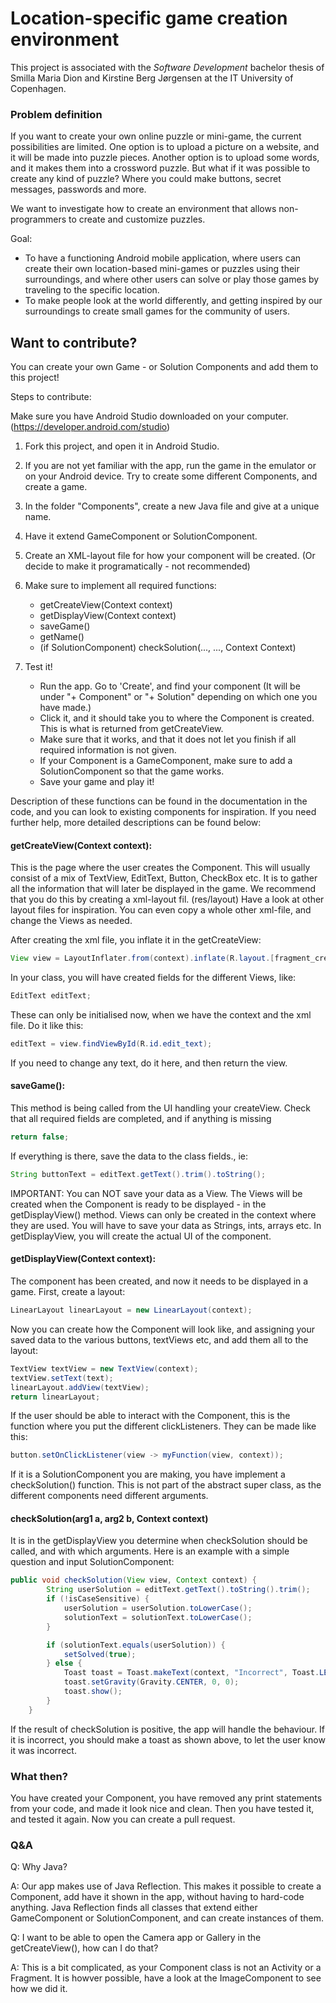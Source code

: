 # Location-specific game creation environment
This project is associated with the <em>Software Development</em> bachelor thesis of Smilla Maria Dion and Kirstine Berg Jørgensen at the IT University of Copenhagen.

### Problem definition
If you want to create your own online puzzle or mini-game, the current possibilities are limited. One option is to upload a picture on a website, and it will be made into puzzle pieces. Another option is to upload some words, and it makes them into a crossword puzzle. But what if it was possible to create any kind of puzzle? Where you could make buttons, secret messages, passwords and more.

We want to investigate how to create an environment that allows non-programmers to create and customize puzzles.

Goal:
- To have a functioning Android mobile application, where users can create their own location-based mini-games or puzzles using their surroundings, and where other users can solve or play those games by traveling to the specific location.
- To make people look at the world differently, and getting inspired by our surroundings to create small games for the community of users.

## Want to contribute?
You can create your own Game - or Solution Components and add them to this project! 

Steps to contribute:

Make sure you have Android Studio downloaded on your computer. (https://developer.android.com/studio)

1. Fork this project, and open it in Android Studio. 
2. If you are not yet familiar with the app, run the game in the emulator or on your Android device. Try to create some different Components, and create a game. 
3. In the folder "Components", create a new Java file and give at a unique name.
4. Have it extend GameComponent or SolutionComponent.

4. Create an XML-layout file for how your component will be created. (Or decide to make it programatically - not recommended)

5. Make sure to implement all required functions: 
    - getCreateView(Context context)
    - getDisplayView(Context context)
    - saveGame()
    - getName()
    - (if SolutionComponent) checkSolution(..., ..., Context Context)
  
  
6. Test it!
    - Run the app. Go to 'Create', and find your component (It will be under "+ Component" or "+ Solution" depending on which one you have made.)
    - Click it, and it should take you to where the Component is created. This is what is returned from getCreateView. 
    - Make sure that it works, and that it does not let you finish if all required information is not given. 
    - If your Component is a GameComponent, make sure to add a SolutionComponent so that the game works. 
    - Save your game and play it!

Description of these functions can be found in the documentation in the code, and you can look to existing components for inspiration. If you need further help, more detailed descriptions can be found below:

#### getCreateView(Context context):
This is the page where the user creates the Component. This will usually consist of a mix of TextView, EditText, Button, CheckBox etc. 
It is to gather all the information that will later be displayed in the game.
We recommend that you do this by creating a xml-layout fil. (res/layout) Have a look at other layout files for inspiration. You can even copy a whole other xml-file, and change the Views as needed.

After creating the xml file, you inflate it in the getCreateView:
```java
View view = LayoutInflater.from(context).inflate(R.layout.[fragment_create_YOUR_component], null, false);
```
    
In your class, you will have created fields for the different Views, like: 
```java
EditText editText;
```
These can only be initialised now, when we have the context and the xml file. Do it like this:
```java
editText = view.findViewById(R.id.edit_text);
```
If you need to change any text, do it here, and then return the view.

#### saveGame():
This method is being called from the UI handling your createView. 
Check that all required fields are completed, and if anything is missing
```java
return false;
```
    
If everything is there, save the data to the class fields., ie:
```java
String buttonText = editText.getText().trim().toString();
```

IMPORTANT: You can NOT save your data as a View. The Views will be created when the Component is ready to be displayed - in the getDisplayView() method. Views can only be created in the context where they are used. You will have to save your data as Strings, ints, arrays etc. In getDisplayView, you will create the actual UI of the component.

#### getDisplayView(Context context):
The component has been created, and now it needs to be displayed in a game.
First, create a layout:
```java
LinearLayout linearLayout = new LinearLayout(context);
```
Now you can create how the Component will look like, and assigning your saved data to the various buttons, textViews etc, and add them all to the layout:
```java
TextView textView = new TextView(context);
textView.setText(text);
linearLayout.addView(textView);
return linearLayout;
```
If the user should be able to interact with the Component, this is the function where you put the different clickListeners. They can be made like this:
```java
button.setOnClickListener(view -> myFunction(view, context));
```
If it is a SolutionComponent you are making, you have implement a checkSolution() function. This is not part of the abstract super class, as the different components need different arguments.

#### checkSolution(arg1 a, arg2 b, Context context)

It is in the getDisplayView you determine when checkSolution should be called, and with which arguments. Here is an example with a simple question and input SolutionComponent:
```java
public void checkSolution(View view, Context context) {
        String userSolution = editText.getText().toString().trim();
        if (!isCaseSensitive) {
            userSolution = userSolution.toLowerCase();
            solutionText = solutionText.toLowerCase();
        }

        if (solutionText.equals(userSolution)) {
            setSolved(true);
        } else {
            Toast toast = Toast.makeText(context, "Incorrect", Toast.LENGTH_SHORT);
            toast.setGravity(Gravity.CENTER, 0, 0);
            toast.show();
        }
    }
```

If the result of checkSolution is positive, the app will handle the behaviour. If it is incorrect, you should make a toast as shown above, to let the user know it was incorrect.

### What then?
You have created your Component, you have removed any print statements from your code, and made it look nice and clean.
Then you have tested it, and tested it again.
Now you can create a pull request.

### Q&A

Q: Why Java?

A: Our app makes use of Java Reflection. This makes it possible to create a Component, add have it shown in the app, without having to hard-code anything. Java Reflection finds all classes that extend either GameComponent or SolutionComponent, and can create instances of them. 

Q: I want to be able to open the Camera app or Gallery in the getCreateView(), how can I do that?

A: This is a bit complicated, as your Component class is not an Activity or a Fragment. It is howver possible, have a look at the ImageComponent to see how we did it.



